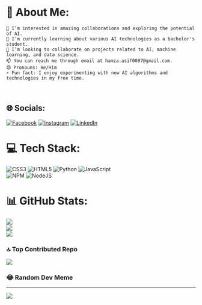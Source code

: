 # 💫 About Me:

    👀 I’m interested in amazing collaborations and exploring the potential of AI.
    🌱 I’m currently learning about various AI technologies as a bachelor's student.
    💞️ I’m looking to collaborate on projects related to AI, machine learning, and data science.
    📫 You can reach me through email at hamza.asif0087@gmail.com.
    😄 Pronouns: He/Him
    ⚡ Fun fact: I enjoy experimenting with new AI algorithms and technologies in my free time.
<br> 


## 🌐 Socials:
[![Facebook](https://img.shields.io/badge/Facebook-%231877F2.svg?logo=Facebook&logoColor=white)](https://facebook.com/hamzaasif043) [![Instagram](https://img.shields.io/badge/Instagram-%23E4405F.svg?logo=Instagram&logoColor=white)](https://instagram.com/hamzaasif043) [![LinkedIn](https://img.shields.io/badge/LinkedIn-%230077B5.svg?logo=linkedin&logoColor=white)](https://linkedin.com/in/hamza.asif043) 

# 💻 Tech Stack:
![CSS3](https://img.shields.io/badge/css3-%231572B6.svg?style=for-the-badge&logo=css3&logoColor=white) ![HTML5](https://img.shields.io/badge/html5-%23E34F26.svg?style=for-the-badge&logo=html5&logoColor=white) ![Python](https://img.shields.io/badge/python-3670A0?style=for-the-badge&logo=python&logoColor=ffdd54) ![JavaScript](https://img.shields.io/badge/javascript-%23323330.svg?style=for-the-badge&logo=javascript&logoColor=%23F7DF1E)                    
 ![NPM](https://img.shields.io/badge/NPM-%23CB3837.svg?style=for-the-badge&logo=npm&logoColor=white) ![NodeJS](https://img.shields.io/badge/node.js-6DA55F?style=for-the-badge&logo=node.js&logoColor=white)                                                                                                                         
  
  
  
  
  
  
  
# 📊 GitHub Stats:
![](https://github-readme-stats.vercel.app/api?username=HaMZAAsif043&theme=dark&hide_border=false&include_all_commits=false&count_private=false)<br/>
![](https://github-readme-streak-stats.herokuapp.com/?user=HaMZAAsif043&theme=dark&hide_border=false)<br/>
![](https://github-readme-stats.vercel.app/api/top-langs/?username=HaMZAAsif043&theme=dark&hide_border=false&include_all_commits=false&count_private=false&layout=compact)

### 🔝 Top Contributed Repo
![](https://github-contributor-stats.vercel.app/api?username=HaMZAAsif043&limit=5&theme=dark&combine_all_yearly_contributions=true)

### 😂 Random Dev Meme

---
[![](https://visitcount.itsvg.in/api?id=HaMZAAsif043&icon=0&color=0)](https://visitcount.itsvg.in)

<!-- Proudly created with GPRM ( https://gprm.itsvg.in ) -->

